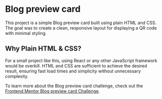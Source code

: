 # Blog preview card

This project is a simple Blog preview card built using plain HTML and CSS. The
goal was to create a clean, responsive layout for displaying a QR code with
minimal styling.

## Why Plain HTML & CSS?

For a small project like this, using React or any other JavaScript framework
would be overkill. HTML and CSS are sufficient to achieve the desired result,
ensuring fast load times and simplicity without unnecessary complexity.

To learn more about the Blog preview card challenge, check out the
[Frontend Mentor Blog preview card Challenge](https://www.frontendmentor.io/challenges/blog-preview-card-ckPaj01IcS).
